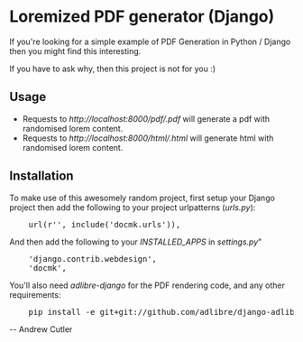 # Loremized PDF generator (Django)

If you're looking for a simple example of PDF Generation in Python / Django then you might find this interesting.

If you have to ask why, then this project is not for you :) 

## Usage

* Requests to _http://localhost:8000/pdf/<xx>.pdf_ will generate a pdf with randomised lorem content.
* Requests to _http://localhost:8000/html/<xx>.html_ will generate html with randomised lorem content.

## Installation

To make use of this awesomely random project, first setup your Django project then add the following to your project urlpatterns (_urls.py_):

<pre>
    url(r'', include('docmk.urls')),
</pre>

And then add the following to your _INSTALLED_APPS_ in _settings.py_"

<pre>
    'django.contrib.webdesign',
    'docmk',
</pre>

You'll also need _adlibre-django_ for the PDF rendering code, and any other requirements:

<pre>
    pip install -e git+git://github.com/adlibre/django-adlibre.git#egg=django-adlibre
</pre>

-- Andrew Cutler
